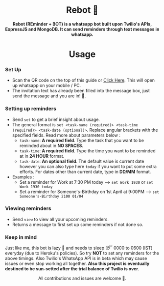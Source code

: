 <h1 align="center">Rebot 🤖</h1>

<h4 align="center">Rebot (REminder + BOT) is a whatsapp bot built upon Twilio's APIs, ExpressJS and MongoDB. It can send reminders through text messages in whatsapp.</h4>

<!-- <div align="center">
<img src="./rebot.svg" align="center" width="250px">
</div> -->

<h1 align="center">Usage</h2>

### Set Up
- Scan the QR code on the top of this guide or [Click Here](https://wa.me/+14155238886?text=join%20electricity-army). This will open up whatsapp on your mobile / PC.
- The invitation text has already been filled into the message box, just send the message and you are in! 🎉.

### Setting up reminders
- Send `set` to get a brief insight about usage.
- The general format is `set <task-name (required)> <task-time (required)> <task-date (optional)>`. Replace angular brackets with the specified fields. Read more about parameters below :
  - `task-name`: **A required field**. Type the task that you want to be reminded about in **NO SPACES**.
  - `task-time`: **A required field**. Type the time you want to be reminded at in **24 HOUR** format.
  - `task-date`: **An optional field**. The default value is current date however you can also type here `today` if you want to put some extra efforts. For dates other than current date, type in **DD/MM** format.
- Examples :
  - Set a reminder for Work at 7:30 PM today --> `set Work 1930` or `set Work 1930 today`
  - Set a reminder for Someone's-Birthday on 1st April at 9:00PM --> `set Someone's-Birthday 2100 01/04`

### Viewing reminders
- Send `view` to view all your upcoming reminders.
- Returns a message to first set up some reminders if not done so.

### Keep in mind
Just like me, this bot is lazy 🦥 and needs to sleep 😴 0000 to 0600 (IST) everyday (due to Heroku's policies). So try **NOT** to set any reminders for the above timings. Also Twilio's WhatsApp API is in beta which may cause issues or even stop working all together. **Also this project is eventually destined to be sun-setted after the trial balance of Twilio is over**.

<p align="center">All contributions and issues are welcome 🤗.</p>
